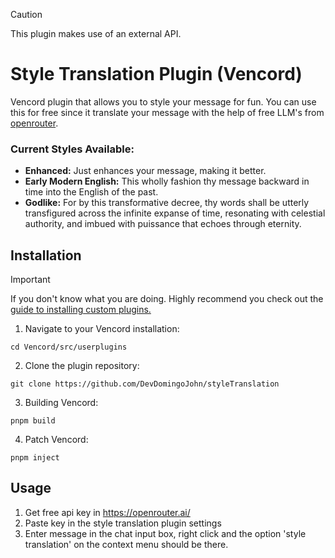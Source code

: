 > [!CAUTION]  
> This plugin makes use of an external API.

# Style Translation Plugin (Vencord)
Vencord plugin that allows you to style your message for fun. You can use this for free since it translate your message with the help of free LLM's from [openrouter](https://openrouter.ai/).

### Current Styles Available:
- **Enhanced:** Just enhances your message, making it better.
- **Early Modern English:** This wholly fashion thy message backward in time into the English of the past.
- **Godlike:** For by this transformative decree, thy words shall be utterly transfigured across the infinite expanse of time, resonating with celestial authority, and imbued with puissance that echoes through eternity.

## Installation
> [!IMPORTANT]
> If you don't know what you are doing. Highly recommend you check out the [guide to installing custom plugins.](https://discord.com/channels/1015060230222131221/1257038407503446176)
 
1. Navigate to your Vencord installation:
```
cd Vencord/src/userplugins
```
2. Clone the plugin repository:
```
git clone https://github.com/DevDomingoJohn/styleTranslation
```
3. Building Vencord:
```
pnpm build
```
4. Patch Vencord:
```
pnpm inject
```

## Usage
1. Get free api key in https://openrouter.ai/
2. Paste key in the style translation plugin settings
3. Enter message in the chat input box, right click and the option 'style translation' on the context menu should be there.
